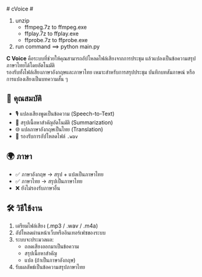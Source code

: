 #   c V o i c e
 #
1. unzip
   - ffmpeg.7z to ffmpeg.exe
   - ffplay.7z to ffplay.exe 
   - ffprobe.7z to ffprobe.exe
2. run command ==> python main.py

 
 **C Voice** คือระบบที่ช่วยให้คุณสามารถอัปโหลดไฟล์เสียงจากการประชุม แล้วแปลงเป็นข้อความสรุปภาษาไทยได้โดยอัตโนมัติ  
รองรับทั้งไฟล์เสียงภาษาอังกฤษและภาษาไทย เหมาะสำหรับการสรุปประชุม บันทึกบทสัมภาษณ์ หรือการแปลงเสียงเป็นบทความสั้น ๆ

## 🔧 คุณสมบัติ

- 🎙️ แปลงเสียงพูดเป็นข้อความ (Speech-to-Text)
- 📌 สรุปเนื้อหาสำคัญอัตโนมัติ (Summarization)
- 🌐 แปลภาษาอังกฤษเป็นไทย (Translation)
- 📂 รองรับการอัปโหลดไฟล์  `.wav`

## 🌍 ภาษา

- ✅ ภาษาอังกฤษ → สรุป + แปลเป็นภาษาไทย
- ✅ ภาษาไทย → สรุปเป็นภาษาไทย
- ❌ ยังไม่รองรับภาษาอื่น

## 🛠️ วิธีใช้งาน

1. เตรียมไฟล์เสียง (.mp3 / .wav / .m4a)
2. อัปโหลดผ่านหน้าเว็บหรืออินเทอร์เฟซของระบบ
3. ระบบจะประมวลผล:
   - ถอดเสียงออกมาเป็นข้อความ
   - สรุปเนื้อหาสำคัญ
   - แปล (ถ้าเป็นภาษาอังกฤษ)
4. รับผลลัพธ์เป็นข้อความสรุปภาษาไทย
